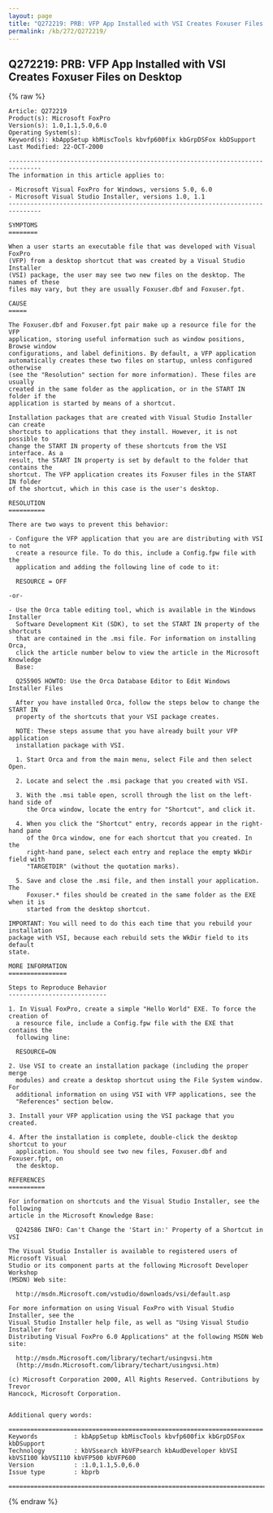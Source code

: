 ```yaml
---
layout: page
title: "Q272219: PRB: VFP App Installed with VSI Creates Foxuser Files on Desktop"
permalink: /kb/272/Q272219/
---
```


## Q272219: PRB: VFP App Installed with VSI Creates Foxuser Files on Desktop

{% raw %}

	Article: Q272219
	Product(s): Microsoft FoxPro
	Version(s): 1.0,1.1,5.0,6.0
	Operating System(s): 
	Keyword(s): kbAppSetup kbMiscTools kbvfp600fix kbGrpDSFox kbDSupport
	Last Modified: 22-OCT-2000
	
	-------------------------------------------------------------------------------
	The information in this article applies to:
	
	- Microsoft Visual FoxPro for Windows, versions 5.0, 6.0 
	- Microsoft Visual Studio Installer, versions 1.0, 1.1 
	-------------------------------------------------------------------------------
	
	SYMPTOMS
	========
	
	When a user starts an executable file that was developed with Visual FoxPro
	(VFP) from a desktop shortcut that was created by a Visual Studio Installer
	(VSI) package, the user may see two new files on the desktop. The names of these
	files may vary, but they are usually Foxuser.dbf and Foxuser.fpt.
	
	CAUSE
	=====
	
	The Foxuser.dbf and Foxuser.fpt pair make up a resource file for the VFP
	application, storing useful information such as window positions, Browse window
	configurations, and label definitions. By default, a VFP application
	automatically creates these two files on startup, unless configured otherwise
	(see the "Resolution" section for more information). These files are usually
	created in the same folder as the application, or in the START IN folder if the
	application is started by means of a shortcut.
	
	Installation packages that are created with Visual Studio Installer can create
	shortcuts to applications that they install. However, it is not possible to
	change the START IN property of these shortcuts from the VSI interface. As a
	result, the START IN property is set by default to the folder that contains the
	shortcut. The VFP application creates its Foxuser files in the START IN folder
	of the shortcut, which in this case is the user's desktop.
	
	RESOLUTION
	==========
	
	There are two ways to prevent this behavior:
	
	- Configure the VFP application that you are are distributing with VSI to not
	  create a resource file. To do this, include a Config.fpw file with the
	  application and adding the following line of code to it:
	
	  RESOURCE = OFF
	
	-or-
	
	- Use the Orca table editing tool, which is available in the Windows Installer
	  Software Development Kit (SDK), to set the START IN property of the shortcuts
	  that are contained in the .msi file. For information on installing Orca,
	  click the article number below to view the article in the Microsoft Knowledge
	  Base:
	
	  Q255905 HOWTO: Use the Orca Database Editor to Edit Windows Installer Files
	
	  After you have installed Orca, follow the steps below to change the START IN
	  property of the shortcuts that your VSI package creates.
	
	  NOTE: These steps assume that you have already built your VFP application
	  installation package with VSI.
	
	  1. Start Orca and from the main menu, select File and then select Open.
	
	  2. Locate and select the .msi package that you created with VSI.
	
	  3. With the .msi table open, scroll through the list on the left-hand side of
	     the Orca window, locate the entry for "Shortcut", and click it.
	
	  4. When you click the "Shortcut" entry, records appear in the right-hand pane
	     of the Orca window, one for each shortcut that you created. In the
	     right-hand pane, select each entry and replace the empty WkDir field with
	     "TARGETDIR" (without the quotation marks).
	
	  5. Save and close the .msi file, and then install your application. The
	     Foxuser.* files should be created in the same folder as the EXE when it is
	     started from the desktop shortcut.
	
	IMPORTANT: You will need to do this each time that you rebuild your installation
	package with VSI, because each rebuild sets the WkDir field to its default
	state.
	
	MORE INFORMATION
	================
	
	Steps to Reproduce Behavior
	---------------------------
	
	1. In Visual FoxPro, create a simple "Hello World" EXE. To force the creation of
	  a resource file, include a Config.fpw file with the EXE that contains the
	  following line:
	
	  RESOURCE=ON
	
	2. Use VSI to create an installation package (including the proper merge
	  modules) and create a desktop shortcut using the File System window. For
	  additional information on using VSI with VFP applications, see the
	  "References" section below.
	
	3. Install your VFP application using the VSI package that you created.
	
	4. After the installation is complete, double-click the desktop shortcut to your
	  application. You should see two new files, Foxuser.dbf and Foxuser.fpt, on
	  the desktop.
	
	REFERENCES
	==========
	
	For information on shortcuts and the Visual Studio Installer, see the following
	article in the Microsoft Knowledge Base:
	
	  Q242586 INFO: Can't Change the 'Start in:' Property of a Shortcut in VSI
	
	The Visual Studio Installer is available to registered users of Microsoft Visual
	Studio or its component parts at the following Microsoft Developer Workshop
	(MSDN) Web site:
	
	  http://msdn.Microsoft.com/vstudio/downloads/vsi/default.asp
	
	For more information on using Visual FoxPro with Visual Studio Installer, see the
	Visual Studio Installer help file, as well as "Using Visual Studio Installer for
	Distributing Visual FoxPro 6.0 Applications" at the following MSDN Web site:
	
	  http://msdn.Microsoft.com/library/techart/usingvsi.htm
	  (http://msdn.Microsoft.com/library/techart/usingvsi.htm)
	
	(c) Microsoft Corporation 2000, All Rights Reserved. Contributions by Trevor
	Hancock, Microsoft Corporation.
	
	
	Additional query words:
	
	======================================================================
	Keywords          : kbAppSetup kbMiscTools kbvfp600fix kbGrpDSFox kbDSupport 
	Technology        : kbVSsearch kbVFPsearch kbAudDeveloper kbVSI kbVSI100 kbVSI110 kbVFP500 kbVFP600
	Version           : :1.0,1.1,5.0,6.0
	Issue type        : kbprb
	
	=============================================================================
	

{% endraw %}
